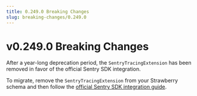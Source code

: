 ```yaml
---
title: 0.249.0 Breaking Changes
slug: breaking-changes/0.249.0
---
```


# v0.249.0 Breaking Changes

After a year-long deprecation period, the `SentryTracingExtension` has been
removed in favor of the official Sentry SDK integration.

To migrate, remove the `SentryTracingExtension` from your Strawberry schema and
then follow the
[official Sentry SDK integration guide](https://docs.sentry.io/platforms/python/integrations/strawberry/).
